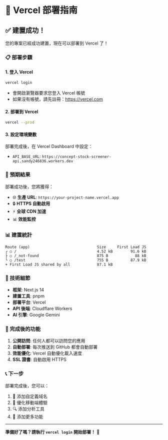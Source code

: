 # 🚀 Vercel 部署指南

## ✅ 建置成功！

您的專案已經成功建置，現在可以部署到 Vercel 了！

### 📋 部署步驟

#### 1. 登入 Vercel
```bash
vercel login
```
- 會開啟瀏覽器要求您登入 Vercel 帳號
- 如果沒有帳號，請先註冊：https://vercel.com

#### 2. 部署到 Vercel
```bash
vercel --prod
```

#### 3. 設定環境變數
部署完成後，在 Vercel Dashboard 中設定：
- `API_BASE_URL`: `https://concept-stock-screener-api.sandy246836.workers.dev`

### 🎯 預期結果

部署成功後，您將獲得：
- 🌐 **生產 URL**: `https://your-project-name.vercel.app`
- 🔒 **HTTPS 自動啟用**
- ⚡ **全球 CDN 加速**
- 📊 **效能監控**

### 📊 建置統計

```
Route (app)                              Size     First Load JS
┌ ○ /                                    4.52 kB        91.6 kB
├ ○ /_not-found                          875 B            88 kB
└ ○ /test                                755 B          87.9 kB
+ First Load JS shared by all            87.1 kB
```

### 🔧 技術細節

- **框架**: Next.js 14
- **建置工具**: pnpm
- **部署平台**: Vercel
- **API 後端**: Cloudflare Workers
- **AI 引擎**: Google Gemini

### 🎉 完成後的功能

1. **公開訪問**: 任何人都可以訪問您的應用
2. **自動部署**: 每次推送到 GitHub 都會自動部署
3. **效能優化**: Vercel 自動優化載入速度
4. **SSL 證書**: 自動啟用 HTTPS

### 📞 下一步

部署完成後，您可以：
1. 🎨 添加自定義域名
2. 📱 優化移動端體驗
3. 🔍 添加分析工具
4. 🚀 添加更多功能

---

**準備好了嗎？請執行 `vercel login` 開始部署！** 🚀
